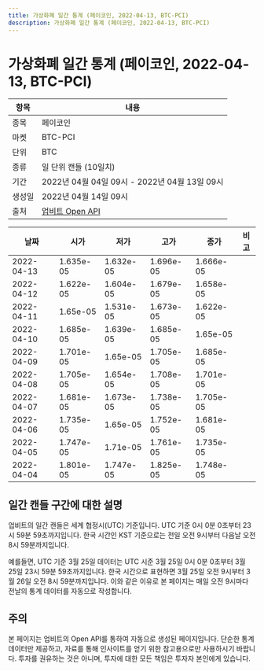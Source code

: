 ```yaml
---
title: 가상화폐 일간 통계 (페이코인, 2022-04-13, BTC-PCI)
description: 가상화폐 일간 통계 (페이코인, 2022-04-13, BTC-PCI)
---
```



가상화폐 일간 통계 (페이코인, 2022-04-13, BTC-PCI)
===

|항목|내용|
|--|--|
|종목|페이코인|
|마켓|BTC-PCI|
|단위|BTC|
|종류|일 단위 캔들 (10일치)|
|기간|2022년 04월 04일 09시 - 2022년 04월 13일 09시|
|생성일|2022년 04월 14일 09시|
|출처|[업비트 Open API](https://docs.upbit.com)|


|날짜|시가|저가|고가|종가|비고|
|--|--|--|--|--|--|
|2022-04-13|1.635e-05|1.632e-05|1.696e-05|1.666e-05|    |
|2022-04-12|1.622e-05|1.604e-05|1.679e-05|1.658e-05|    |
|2022-04-11|1.65e-05|1.531e-05|1.673e-05|1.622e-05|    |
|2022-04-10|1.685e-05|1.639e-05|1.685e-05|1.65e-05|    |
|2022-04-09|1.701e-05|1.65e-05|1.705e-05|1.685e-05|    |
|2022-04-08|1.705e-05|1.654e-05|1.708e-05|1.701e-05|    |
|2022-04-07|1.681e-05|1.673e-05|1.738e-05|1.705e-05|    |
|2022-04-06|1.735e-05|1.65e-05|1.752e-05|1.681e-05|    |
|2022-04-05|1.747e-05|1.71e-05|1.761e-05|1.735e-05|    |
|2022-04-04|1.801e-05|1.747e-05|1.825e-05|1.748e-05|    |


일간 캔들 구간에 대한 설명
---


업비트의 일간 캔들은 세계 협정시(UTC) 기준입니다. 
UTC 기준 0시 0분 0초부터 23시 59분 59초까지입니다. 
한국 시간인 KST 기준으로는 전일 오전 9시부터 다음날 오전 8시 59분까지입니다. 


예를들면, UTC 기준 3월 25일 데이터는 UTC 시준 3월 25일 0시 0분 0초부터 3월 25일 23시 59분 59초까지입니다. 
한국 시간으로 표현하면 3월 25일 오전 9시부터 3월 26일 오전 8시 59분까지입니다. 
이와 같은 이유로 본 페이지는 매일 오전 9시마다 전날의 통계 데이터를 자동으로 작성합니다. 


주의
---


본 페이지는 업비트의 Open API를 통하여 자동으로 생성된 페이지입니다. 
단순한 통계 데이터만 제공하고, 자료를 통해 인사이트를 얻기 위한 참고용으로만 사용하시기 바랍니다. 
투자를 권유하는 것은 아니며, 투자에 대한 모든 책임은 투자자 본인에게 있습니다. 
